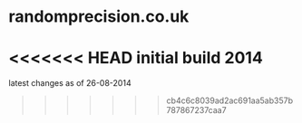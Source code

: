 randomprecision.co.uk
=====================

<<<<<<< HEAD
initial build 2014
=======
latest changes as of 26-08-2014
>>>>>>> cb4c6c8039ad2ac691aa5ab357b787867237caa7
